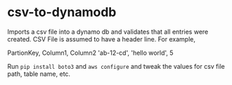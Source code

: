 # csv-to-dynamodb
Imports a csv file into a dynamo db and validates that all entries were created. CSV File is assumed to have a header line. For example, 

PartionKey, Column1, Column2
'ab-12-cd', 'hello world', 5

Run `pip install boto3` and `aws configure` and tweak the values for csv file path, table name, etc.